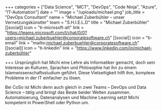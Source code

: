 +++
categories = ["Data Science", "MCT", "DevOps", "Code Ninja", "Azure", "IT-Automation"]
date = ""
image = "/uploads/michael.png"
job_title = "DevOps Consultant"
name = "Michael Zuberbühler – unser Vernetzungskünstler"
team = "S.H.I.E.L.D"
title = "Michael Zuberbühler"
[[social]]
icon = "ti-microsoft-alt"
link = "https://teams.microsoft.com/l/chat/0/0?users=michael.zuberbuehler@corporatesoftware.ch"
[[social]]
icon = "ti-email"
link = "mailto:michael.zuberbuehler@corporatesoftware.ch"
[[social]]
icon = "ti-linkedin"
link = "https://www.linkedin.com/in/michael-zuberbühler"

+++
Ursprünglich hat Michi eine Lehre als Informatiker gemacht, doch sein Interesse an Kulturen, Sprachen und Philosophie hat ihn zu einem Islamwissenschaftsstudium geführt. Diese Vielseitigkeit hilft ihm, komplexe Probleme in der IT einfacher zu lösen.

Bei CoSo ist Michi denn auch gleich in zwei Teams – DevOps und Data Science – tätig und bringt das Beste beider Welten zusammen. Automatisierung, Datenanalysen und Machine Learning setzt Michi kompetent in PowerShell oder Python um.